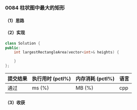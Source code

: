 ### 0084 柱状图中最大的矩形

#### （1）思路

#### （2）实现

```cpp
class Solution {
public:
    int largestRectangleArea(vector<int>& heights) {

    }
};
```

| 提交结果 | 执行用时 (pctl%) | 内存消耗 (pctl%) | 语言 |
|:---------|:-----------------|:-----------------|:-----|
| 通过     |  ms (%)   |  MB (%)  | cpp  |

#### （3）收获
